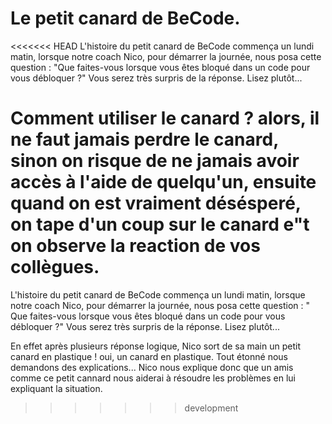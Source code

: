 # Le petit canard de BeCode.




<<<<<<< HEAD
L'histoire du petit canard de BeCode commença un lundi matin, lorsque notre coach 
Nico, pour démarrer la journée, nous posa cette question : 
"Que faites-vous lorsque vous êtes bloqué dans un code pour vous débloquer ?" 
Vous serez très surpris de la réponse. Lisez plutôt...

Comment utiliser le canard ? alors, il ne faut jamais perdre le canard, sinon on risque
de ne jamais avoir accès à l'aide de quelqu'un, ensuite quand on est vraiment désésperé, on 
tape d'un coup sur le canard e"t on observe la reaction de vos collègues.
=======
L'histoire du petit canard de BeCode commença un lundi matin, lorsque notre coach Nico, pour démarrer la journée, nous posa cette question : " Que faites-vous lorsque vous êtes bloqué dans un code pour vous débloquer ?" Vous serez très surpris de la réponse. Lisez plutôt...

En effet après plusieurs réponse logique, Nico sort de sa main un petit canard en plastique ! oui, un canard en plastique. Tout étonné nous demandons des explications... Nico nous explique donc que un amis comme ce petit cannard nous aiderai à résoudre les problèmes en lui expliquant la situation.
>>>>>>> development
